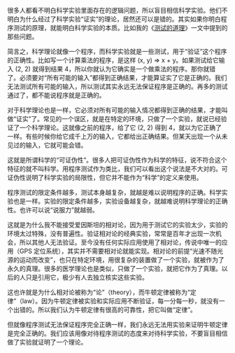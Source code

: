 <span>很多人都看不明白科学实验里面存在的逻辑问题，所以盲目相信科学实验。他们不明白为什么经过了科学实验“证实”的理论，居然还可以是错的。其实如果你明白程序测试的原理，就能明白科学实验的本质。比如我的《</span>[测试的道理](http://www.yinwang.org/blog-cn/2016/09/14/tests)<span>》一文中提到的那些问题。</span>

简言之，科学理论就像一个程序，而科学实验就是一些测试，用于“验证”这个程序的正确性。比如写一个计算乘法的程序，是这样 (x, y) => x + y。如果测试给它输入 (2, 2) 就得到结果 4，所以你就认为它确实是一个做乘法的程序。那你就错了。必须要对“所有可能的输入”都得到正确结果，才能算证实了它是正确的。我们无法测试所有可能的输入，所以测试其实永远无法保证程序是正确的。再多的测试通过了，都不能说程序就是正确的。

对于科学理论也是一样，它必须对所有可能的输入情况都得到正确的结果，才能叫做“证实”了。常见的一个误区，就是在特定的环境，只做了一个实验，就说已经验证了一个科学理论。这就像之前的程序，给了它 (2, 2) 得到 4，就以为它正确了一样。有些时候你给它成千上万的输入，它都给出正确结果。但某天出现一个从未见过的输入，它就可能会错。

这就是所谓科学的“可证伪性”。很多人把可证伪性作为科学的特征，说不符合这个特征的就不叫科学。用程序测试作为类比，我们可以看出这个说法是不大对的。可证伪性说明了科学实验的局限性，但它并不能作为“科学”的定义来使用。

程序测试的限定条件越多，测试本身越复杂，就越是难以说明程序的正确。科学实验也是一样。实验的限定条件越多，实验设备越复杂，就越难说明科学理论的正确性。也许可以说“说服力”就越弱。

这就是为什么我不能接受爱因斯坦的相对论，因为用于测试它的实验太少，实验的环境太过特殊，没有普遍性。验证相对论的经典实验，常常是百年才出现一次机会，所以其他人无法验证。至今没有任何实际应用使用了相对论，传说中唯一的应用（GPS 定位系统），其实并不需要相对论就能实现。相对论的前提“光速不随光源的运动而改变”，也只在特定环境，用很复杂的装置做了一个实验，就被作为了永久的真理。很多的医学理论也是类似，只做了一个实验，就把它作为了真理。以后的人只是引用它，极少有人去独立核实这些实验。

这也许就是为什么相对论被称为“论”（theory），而牛顿定律被称为“定律”（law）。因为牛顿定律被实验和实际应用不断验证，每一分每一秒，就没有一个出错的。所以我们认为牛顿定律有很高的可靠性，把它叫做“定律”。

但就像程序测试无法保证程序完全正确一样，我们永远无法用实验来证明牛顿定律是完全正确的。我们应该用像对待程序测试的态度来对待科学实验，不要盲目相信做了实验就证明了一个理论。
